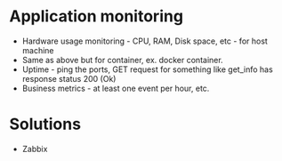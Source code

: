 # Application monitoring

* Hardware usage monitoring - CPU, RAM, Disk space, etc - for host machine
* Same as above but for container, ex. docker container.
* Uptime - ping the ports, GET request for something like get_info has response status 200 (Ok)
* Business metrics - at least one event per hour, etc.


# Solutions
* Zabbix
